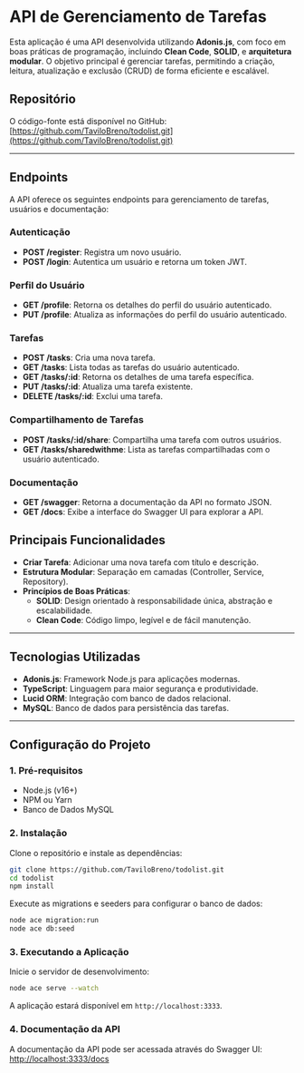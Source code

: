 # API de Gerenciamento de Tarefas

Esta aplicação é uma API desenvolvida utilizando **Adonis.js**, com foco em boas práticas de programação, incluindo **Clean Code**, **SOLID**, e **arquitetura modular**. O objetivo principal é gerenciar tarefas, permitindo a criação, leitura, atualização e exclusão (CRUD) de forma eficiente e escalável.

## **Repositório**
O código-fonte está disponível no GitHub:  
[https://github.com/TaviloBreno/todolist.git](https://github.com/TaviloBreno/todolist.git)

---

## Endpoints

A API oferece os seguintes endpoints para gerenciamento de tarefas, usuários e documentação:

### Autenticação
- **POST /register**: Registra um novo usuário.
- **POST /login**: Autentica um usuário e retorna um token JWT.

### Perfil do Usuário
- **GET /profile**: Retorna os detalhes do perfil do usuário autenticado.
- **PUT /profile**: Atualiza as informações do perfil do usuário autenticado.

### Tarefas
- **POST /tasks**: Cria uma nova tarefa.
- **GET /tasks**: Lista todas as tarefas do usuário autenticado.
- **GET /tasks/:id**: Retorna os detalhes de uma tarefa específica.
- **PUT /tasks/:id**: Atualiza uma tarefa existente.
- **DELETE /tasks/:id**: Exclui uma tarefa.

### Compartilhamento de Tarefas
- **POST /tasks/:id/share**: Compartilha uma tarefa com outros usuários.
- **GET /tasks/sharedwithme**: Lista as tarefas compartilhadas com o usuário autenticado.

### Documentação
- **GET /swagger**: Retorna a documentação da API no formato JSON.
- **GET /docs**: Exibe a interface do Swagger UI para explorar a API.

## **Principais Funcionalidades**
- **Criar Tarefa**: Adicionar uma nova tarefa com título e descrição.
- **Estrutura Modular**: Separação em camadas (Controller, Service, Repository).
- **Princípios de Boas Práticas**:
  - **SOLID**: Design orientado à responsabilidade única, abstração e escalabilidade.
  - **Clean Code**: Código limpo, legível e de fácil manutenção.

---

## **Tecnologias Utilizadas**
- **Adonis.js**: Framework Node.js para aplicações modernas.
- **TypeScript**: Linguagem para maior segurança e produtividade.
- **Lucid ORM**: Integração com banco de dados relacional.
- **MySQL**: Banco de dados para persistência das tarefas.

---

## **Configuração do Projeto**

### **1. Pré-requisitos**
- Node.js (v16+)
- NPM ou Yarn
- Banco de Dados MySQL

### **2. Instalação**
Clone o repositório e instale as dependências:
```bash
git clone https://github.com/TaviloBreno/todolist.git
cd todolist
npm install
```
Execute as migrations e seeders para configurar o banco de dados:
```bash
node ace migration:run
node ace db:seed
```
### **3. Executando a Aplicação**
Inicie o servidor de desenvolvimento:
```bash
node ace serve --watch
```
A aplicação estará disponível em `http://localhost:3333`.

### **4. Documentação da API**
A documentação da API pode ser acessada através do Swagger UI:
[http://localhost:3333/docs](http://localhost:3333/docs)
